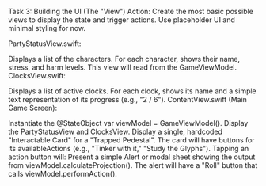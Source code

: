Task 3: Building the UI (The "View")
Action: Create the most basic possible views to display the state and trigger actions. Use placeholder UI and minimal styling for now.

PartyStatusView.swift:

Displays a list of the characters.
For each character, shows their name, stress, and harm levels.
This view will read from the GameViewModel.
ClocksView.swift:

Displays a list of active clocks.
For each clock, shows its name and a simple text representation of its progress (e.g., "2 / 6").
ContentView.swift (Main Game Screen):

Instantiate the @StateObject var viewModel = GameViewModel().
Display the PartyStatusView and ClocksView.
Display a single, hardcoded "Interactable Card" for a "Trapped Pedestal".
The card will have buttons for its availableActions (e.g., "Tinker with it," "Study the Glyphs").
Tapping an action button will:
Present a simple Alert or modal sheet showing the output from viewModel.calculateProjection().
The alert will have a "Roll" button that calls viewModel.performAction().